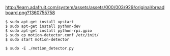 http://learn.adafruit.com/system/assets/assets/000/003/929/original/breadboard.png?1360755758

```
$ sudo apt-get install upstart
$ sudo apt-get install python-dev
$ sudo apt-get install python-rpi.gpio
$ sudo cp motion-detector.conf /etc/init/
$ sudo start motion-detector
```

```
$ sudo -E ./motion_detector.py
```

